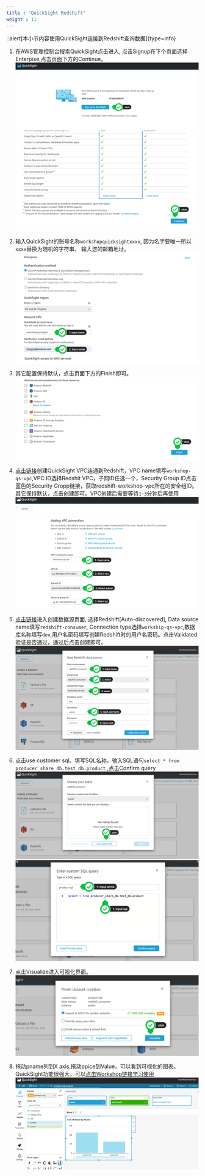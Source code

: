 ```yaml
---
title : "QuickSight Redshift"
weight : 11
---
```

::alert[本小节内容使用QuickSight连接到Redshift查询数据]{type=info}

1. 在AWS管理控制台搜索QuickSight点击进入, 点击Signup在下个页面选择Enterpise,点击页面下方的Continue。 ![qs-create](/static/imgs/redshift/lab4/qs-create.png) ![qs-create-page-01](/static/imgs/redshift/lab4/qs-create-page-01.png)

2. 输入QuickSight的账号名称`workshopquicksightxxxx`, 因为名字要唯一所以`xxxx`替换为随机的字符串， 输入您的邮箱地址。 ![qs-create-page-02](/static/imgs/redshift/lab4/qs-create-page-02.png)

3. 其它配置保持默认，点击页面下方的Finish即可。 ![qs-create-page-03](/static/imgs/redshift/lab4/qs-create-page-03.png)

4. [点击链接](https://us-east-1.quicksight.aws.amazon.com/sn/console/vpc-connections/new?#)创建QuickSight VPC连通到Redshift，VPC name填写`workshop-qs-vpc`,VPC ID选择Redshit VPC，子网ID任选一个，Security Group ID点击蓝色的Security Gropp链接，获取redshift-workshop-vpc所在的安全组ID。其它保持默认，点击创建即可。VPC创建后需要等待`1~3`分钟后再使用 ![qs-vpc-create](/static/imgs/redshift/lab4/qs-vpc-create.png)

5. [点击链接](https://us-east-1.quicksight.aws.amazon.com/sn/data-sets/new)进入创建数据源页面, 选择Redshift[Auto-discovered], Data source name填写`redshift-consumer`, Connection type选择`workship-qs-vpc`,数据库名称填写`dev`,用户名密码填写创建Redshift时的用户名密码。点击Validated验证是否通过，通过后点击创建即可。![qs-datasource-create](/static/imgs/redshift/lab4/qs-datasource-create.png)

6. 点击use customer sql。填写SQL名称，输入SQL语句`select * from producer_share_db.test_db.product` ,点击Confirm query ![qs-datasource-create-page-01](/static/imgs/redshift/lab4/qs-datasource-create-page-01.png) ![qs-datasource-create-page-02](/static/imgs/redshift/lab4/qs-datasource-create-page-02.png)

7. 点击Visualize进入可视化界面。![qs-datasource-create-page-03](/static/imgs/redshift/lab4/qs-datasource-create-page-03.png)

8. 拖动pname列到X axis,拖动ppice到Value，可以看到可视化的图表。QuickSight功能很强大，可以[点击Workshop链接学习使用](https://catalog.us-east-1.prod.workshops.aws/workshops/cd8ebba2-2ef8-431a-8f72-ca7f6761713d/) ![qs-query-result](/static/imgs/redshift/lab4/qs-query-result.png)

